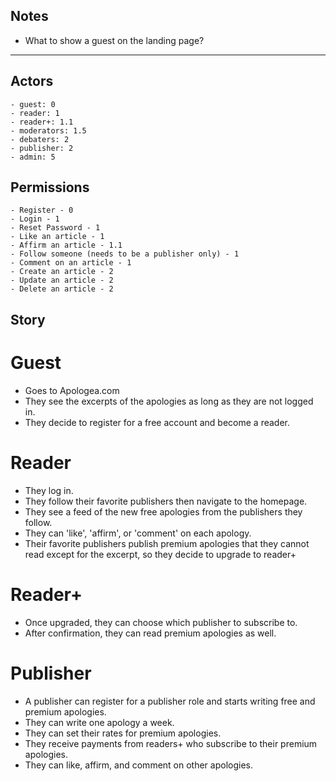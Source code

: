 ## Notes

- What to show a guest on the landing page?


--------------------------------
## Actors
	- guest: 0
	- reader: 1
	- reader+: 1.1
	- moderators: 1.5
	- debaters: 2
	- publisher: 2
	- admin: 5

## Permissions
	- Register - 0
	- Login - 1
	- Reset Password - 1
	- Like an article - 1
	- Affirm an article - 1.1
	- Follow someone (needs to be a publisher only) - 1
	- Comment on an article - 1
	- Create an article - 2
	- Update an article - 2
	- Delete an article - 2


## Story
# Guest

- Goes to Apologea.com
- They see the excerpts of the apologies as long as they are not logged in.
- They decide to register for a free account and become a reader.

# Reader

- They log in.
- They follow their favorite publishers then navigate to the homepage.
- They see a feed of the new free apologies from the publishers they follow.
- They can 'like', 'affirm', or 'comment' on each apology.
- Their favorite publishers publish premium apologies that they cannot read except for the excerpt, so they decide to upgrade to reader+

# Reader+

- Once upgraded, they can choose which publisher to subscribe to.
- After confirmation, they can read premium apologies as well.

# Publisher

- A publisher can register for a publisher role and starts writing free and premium apologies.
- They can write one apology a week.
- They can set their rates for premium apologies.
- They receive payments from readers+ who subscribe to their premium apologies.
- They can like, affirm, and comment on other apologies.